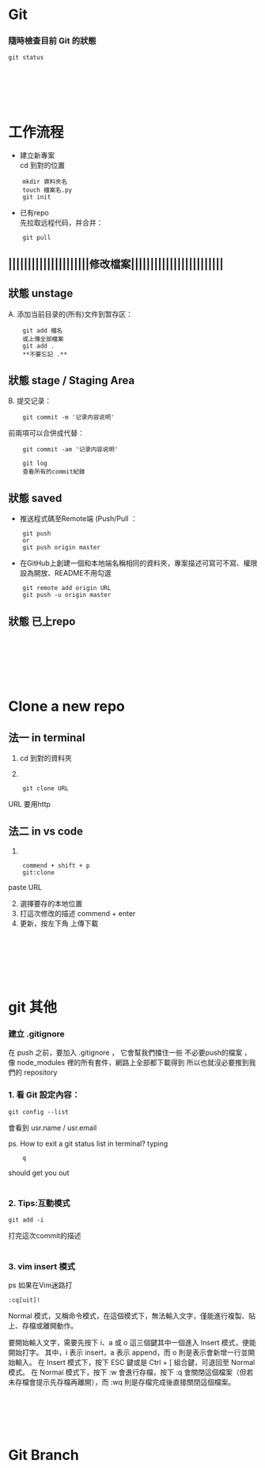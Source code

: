 # Git
### 隨時檢查目前 Git 的狀態
    git status


</br>
</br>
</br>
</br>


# 工作流程

* 建立新專案 </br>
cd 到對的位置
```
    mkdir 資料夾名
    touch 檔案名.py
    git init
```

* 已有repo</br> 先拉取远程代码，并合并：
```
    git pull
```
## |||||||||||||||||||||修改檔案||||||||||||||||||||||||

## **狀態 unstage**
A. 添加当前目录的(所有)文件到暂存区：
```
    git add 檔名
    或上傳全部檔案
    git add .
    **不要忘記 .**
```
## **狀態 stage / Staging Area**
B. 提交记录：
```
    git commit -m '记录内容说明'
```
前兩項可以合併成代替：
```
    git commit -am '记录内容说明'

    git log
    查看所有的commit紀錄
```
## **狀態 saved**


* 推送程式碼至Remote端 (Push/Pull ：
```
    git push 
    or
    git push origin master
```

* 在GitHub上創建一個和本地端名稱相同的資料夾，專案描述可寫可不寫、權限設為開放、README不用勾選
```
    git remote add origin URL
    git push -u origin master
```
## **狀態 已上repo**










</br>
</br>
</br>
</br>
</br>

# Clone a new repo

## 法一 in terminal
1. cd 到對的資料夾

2.    
```
    git clone URL   
```
URL 要用http 

## 法二 in vs code
1. 
```
    commend + shift + p
    git:clone 
```
paste URL

2. 選擇要存的本地位置
3. 打這次修改的描述
    commend + enter
4. 更新，按左下角 上傳下載

</br>
</br>
</br>
</br>
</br>

# git 其他

### 建立 .gitignore
在 push 之前，要加入 .gitignore ，
它會幫我們擋住一些 不必要push的檔案 ，像 node_modules 裡的所有套件，網路上全部都下載得到 所以也就沒必要推到我們的 repository


### 1. 看 Git 設定內容：
    git config --list
會看到 usr.name / usr.email

ps. How to exit a git status list in terminal?
typing 
```
    q 
```
should get you out
</br>
</br>
### 2. Tips:互動模式 
    git add -i
打完這次commit的描述
</br>
</br>
### 3. vim insert 模式
ps 如果在Vim迷路打

    :cq[uit]!


Normal 模式，又稱命令模式，在這個模式下，無法輸入文字，僅能進行複製、貼上、存檔或離開動作。

要開始輸入文字，需要先按下 i、a 或 o 這三個鍵其中一個進入 Insert 模式，便能開始打字。
其中，i 表示 insert，a 表示 append，而 o 則是表示會新增一行並開始輸入。
在 Insert 模式下，按下 ESC 鍵或是 Ctrl + [ 組合鍵，可退回至 Normal 模式。
在 Normal 模式下，按下 :w 會進行存檔，按下 :q 會關閉這個檔案（但若未存檔會提示先存檔再離開），而 :wq 則是存檔完成後直接關閉這個檔案。


</br>
</br>
</br>
</br>



# Git Branch

